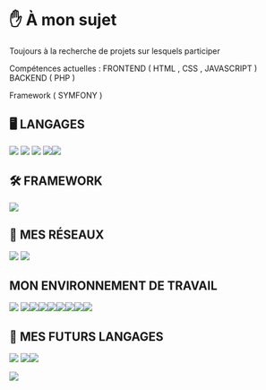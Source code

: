  <H1>✋  À mon sujet</H1>

 Toujours à la recherche de projets sur lesquels participer 

 Compétences actuelles : FRONTEND ( HTML , CSS , JAVASCRIPT ) BACKEND ( PHP )

 Framework ( SYMFONY )

<H2>🖥 LANGAGES </H2>

<img src="https://img.shields.io/badge/JavaScript-323330?style=for-the-badge&logo=javascript&logoColor=F7DF1E"/> <img src="https://img.shields.io/badge/HTML5-E34F26?style=for-the-badge&logo=html5&logoColor=white"/> <img src="https://img.shields.io/badge/CSS3-1572B6?style=for-the-badge&logo=css3&logoColor=white"/> <img src="https://img.shields.io/badge/PHP-777BB4?style=for-the-badge&logo=php&logoColor=white" /><img src="https://img.shields.io/badge/MySQL-005C84?style=for-the-badge&logo=mysql&logoColor=white" />

<H2> 🛠 FRAMEWORK</H2>

<img src="https://img.shields.io/badge/Symfony-000000?style=for-the-badge&logo=Symfony&logoColor=white" />


<H2>📲 MES RÉSEAUX </H2>

[<img src="https://img.shields.io/badge/LinkedIn-0077B5?style=for-the-badge&logo=linkedin&logoColor=white"/>](https://www.linkedin.com/in/michael-walenciak26/) [<img src="https://img.shields.io/badge/Discord-5865F2?style=for-the-badge&logo=discord&logoColor=white"/>](https://discord.gg/4j2dDQG)

<h2>MON ENVIRONNEMENT DE TRAVAIL </h2>

<img src="https://img.shields.io/badge/VSCode-0078D4?style=for-the-badge&logo=visual%20studio%20code&logoColor=white"/> <img src="https://img.shields.io/badge/Notion-000000?style=for-the-badge&logo=notion&logoColor=white"/><img src="https://img.shields.io/badge/Trello-0052CC?style=for-the-badge&logo=trello&logoColor=white" /><img src="https://img.shields.io/badge/Apple%20laptop-333333?style=for-the-badge&logo=apple&logoColor=white" /><img src="https://img.shields.io/badge/Stack_Overflow-FE7A16?style=for-the-badge&logo=stack-overflow&logoColor=white"/><img src="https://img.shields.io/badge/mac%20os-000000?style=for-the-badge&logo=apple&logoColor=white"/><img src="https://img.shields.io/badge/Adobe%20XD-470137?style=for-the-badge&logo=Adobe%20XD&logoColor=#FF61F6" /><img src="https://img.shields.io/badge/Canva-%2300C4CC.svg?&style=for-the-badge&logo=Canva&logoColor=white" /><img src="https://img.shields.io/badge/Jira-0052CC?style=for-the-badge&logo=Jira&logoColor=white" />

<H2> 🔦 MES FUTURS LANGAGES</H2>

<img src="https://img.shields.io/badge/Swift-FA7343?style=for-the-badge&logo=swift&logoColor=white" /> <img src="https://img.shields.io/badge/React_Native-20232A?style=for-the-badge&logo=react&logoColor=61DAFB" /><img src="https://img.shields.io/badge/Python-FFD43B?style=for-the-badge&logo=python&logoColor=blue"/>


[![](https://visitcount.itsvg.in/api?id=mikus26&label=Profile%20Views&color=2&pretty=true)](https://visitcount.itsvg.in)
